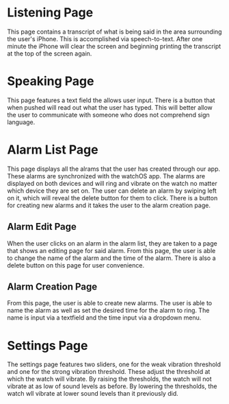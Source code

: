 # Listening Page
This page contains a transcript of what is being said in the area surrounding the user's iPhone. This is accomplished via speech-to-text. After one minute the iPhone will clear the screen and beginning printing the transcript at the top of the screen again.

# Speaking Page
This page features a text field the allows user input. There is a button that when pushed will read out what the user has typed. This will better allow the user to communicate with someone who does not comprehend sign language.

# Alarm List Page
This page displays all the alrams that the user has created through our app. These alarms are synchronized with the watchOS app. The alarms are displayed on both devices and will ring and vibrate on the watch no matter which device they are set on. The user can delete an alarm by swiping left on it, which will reveal the delete button for them to click. There is a button for creating new alarms and it takes the user to the alarm creation page.

## Alarm Edit Page
When the user clicks on an alarm in the alarm list, they are taken to a page that shows an editing page for said alarm. From this page, the user is able to change the name of the alarm and the time of the alarm. There is also a delete button on this page for user convenience.

## Alarm Creation Page
From this page, the user is able to create new alarms. The user is able to name the alarm as well as set the desired time for the alarm to ring. The name is input via a textfield and the time input via a dropdown menu.

# Settings Page
The settings page features two sliders, one for the weak vibration threshold and one for the strong vibration threshold. These adjust the threshold at which the watch will vibrate. By raising the thresholds, the watch will not vibrate at as low of sound levels as before. By lowering the thresholds, the watch wll vibrate at lower sound levels than it previously did.
